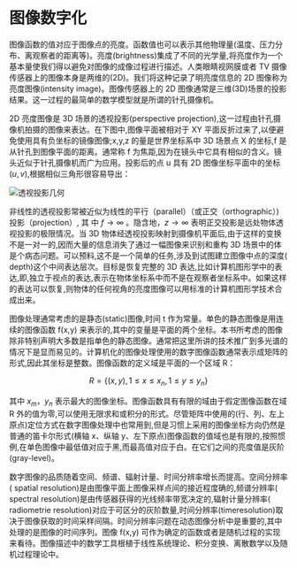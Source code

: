 # 图像数字化

图像函数的值对应于图像点的亮度。函数值也可以表示其他物理量(温度、压力分布、离观察者的距离等)。亮度(brightness)集成了不同的光学量,将亮度作为一个基本量使我们得以避免对图像的成像过程进行描述。人类眼睛视网膜或者 TV 摄像传感器上的图像本身是两维的(2D)。我们将这种记录了明亮度信息的 2D 图像称为亮度图像(intensity image)。图像传感器上的 2D 图像通常是三维(3D)场景的投影结果。这一过程的最简单的数学模型就是所谓的针孔摄像机。

2D 亮度图像是 3D 场景的透视投影(perspective projection),这一过程由针孔摄像机拍摄的图像来表达。在下图中,图像平面被相对于 XY 平面反折过来了,以便避免使用具有负坐标的镜像图像;x,y,z 的量是世界坐标系中 3D 场景点 X 的坐标,f 是从针孔到图像平面的距离。通常称 f 为焦距,因为在镜头中它具有相似的含义。镜头近似于针孔摄像机而广为应用。投影后的点 u 具有 2D 图像坐标平面中的坐标$(u,v)$,根据相似三角形很容易导出：

![透视投影几何](https://s1.ax1x.com/2020/11/05/B2tn8x.md.png)

非线性的透视投影常被近似为线性的平行（parallel）（或正交（orthographic）) 投影（projection）, 其 中 $f \rightarrow \infty$ 。隐含地，$z \rightarrow \infty$ 表明正交投影是远处物体透视投影的极限情况。当 3D 物体经透视投影映射到摄像机平面后,由于这样的变换不是一对一的,因而大量的信息消失了通过一幅图像来识别和重构 3D 场景中的体是个病态问题。可以预料,这不是一个简单的任务,涉及到试图建立图像中点的深度( depth)这个中间表达层次。目标是恢复完整的 3D 表达,比如计算机图形学中的表达,即,独立于视点的表达,表示在物体坐标系中而不是在观察者坐标系中。如果这样的表达可以恢复,则物体的任何视角的亮度图像可以用标准的计算机图形学技术合成出来。

图像处理通常考虑的是静态(static)图像,时间 t 作为常量。单色的静态图像是用连续的图像函数 f(x,y) 来表示的,其中的变量是平面的两个坐标。本书所考虑的图像除非特别声明大多数是指单色的静态图像。通常把这里所讲的技术推广到多光谱的情况下是显而易见的。计算机化的图像处理使用的数字图像函数通常表示成矩阵的形式,因此其坐标是整数。图像函数的定义域是平面的一个区域 R：

$$
R=\left\{(x, y), 1 \leqslant x \leqslant x_{n}, 1 \leqslant y \leqslant y_{n}\right\}
$$

其中 $x_m$，$y_n$ 表示最大的图像坐标。图像函数具有有限的域由于假定图像函数在域 R 外的值为零,可以使用无限求和或积分的形式。尽管矩阵中使用的(行、列、左上原点)定位方式在数字图像处理中也常用到,但是习惯上采用的图像坐标方向仍然是普通的笛卡尔形式(横轴 x、纵轴 y、左下原点)图像函数的值域也是有限的,按照惯例,在单色图像中最低值对应于黑,而最高值对应于白。在它们之间的亮度值是灰阶(gray-level)。

数字图像的品质随着空间、频谱、辐射计量、时间分辨率增长而提高。空间分辨率( spatial resolution)是由图像平面上图像采样点间的接近程度确的,频谱分辨率( spectral resolution)是由传感器获得的光线频率带宽决定的,辐射计量分辨率( radiometrie resolution)对应于可区分的灰阶数量,时间分辨率(timeresolution)取决于图像获取的时间采样间隔。时间分辨率问题在动态图像分析中是重要的,其中处理的是图像的时间序列。图像 f(x,y) 可作为确定的函数或者是随机过程的实现来看待。图像描述中的数学工具根植于线性系统理论、积分变换、离散数学以及随机过程理论中。
